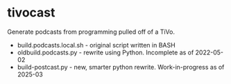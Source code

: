 tivocast
========

Generate podcasts from programming pulled off of a TiVo. 
* build.podcasts.local.sh - original script written in BASH
* oldbuild.podcasts.py - rewrite using Python. Incomplete as of 2022-05-02
* build-postcast.py - new, smarter python rewrite. Work-in-progress as of 2025-03

